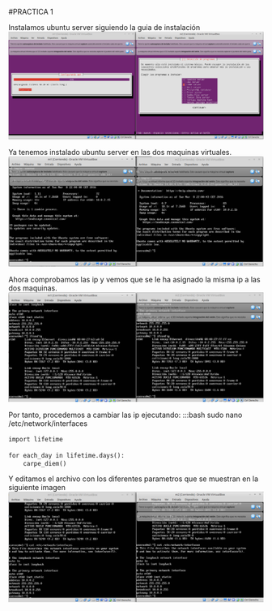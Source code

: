 #PRACTICA 1


Instalamos ubuntu server siguiendo la guia de instalación
![instalacion](./instalacion.png "Instalacion")

Ya tenemos instalado ubuntu server en las dos maquinas virtuales.
![instalado](./instalado.png "Dos VM con Ubuntu Server")

Ahora comprobamos las ip y vemos que se le ha asignado la misma ip
a las dos maquinas.
![instaladoconip](./instaladoconip.png "Misma IP en las dos maquinas")

Por tanto, procedemos a cambiar las ip ejecutando:
:::bash
sudo nano /etc/network/interfaces

    import lifetime
    
    for each_day in lifetime.days():
        carpe_diem()

Y editamos el archivo con los diferentes parametros que se muestran en
la siguiente imagen
![nuevoarchivointerface](./nuevoarchivointerface.png "Archivo interfaces nuevo")